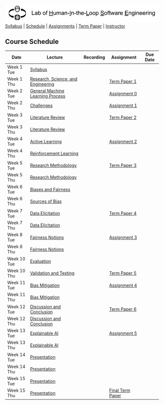 [<img width=900 src="img/title.png?raw=yes">](README.md)   
[Syllabus](README.md) |
[Schedule](schedule.md) |
[Assignments](assignments/README.md) |
[Term Paper](termpaper/README.md) |
[Instructor](http://zhe-yu.github.io) 

## Course Schedule

| Date | Lecture                                                                                                                                      | Recording | Assignment                        | Due Date |
|------|----------------------------------------------------------------------------------------------------------------------------------------------|-----------|-----------------------------------|----------|
| Week 1 Tue     | [Syllabus](README.md)                                                                                                                        |           |                                   |          |
|   Week 1 Thu   | [Research, Science, and Engineering](https://docs.google.com/presentation/d/1tbPW2XRcJ_D0FbS3BDCk2vG8HXcbf7v0BWF_epRR8_E)                    |           | [Term Paper 1](termpaper/TP1.md)                    |          |
|   Week 2 Tue   | [General Machine Learning Process](https://docs.google.com/presentation/d/1HUm9mzVIxVper2thIydd0HuerJ__3mpE9m0jtNg0kig)                      |           | [Assignment 0](assignments/A0.md) |          |
|   Week 2 Thu   | [Challenges](https://docs.google.com/presentation/d/15gUTtK6opUq3f4tbmv-b1gscQH2vxZ8wUewFeZQoavw) |           | [Assignment 1](assignments/A1.md) |          |
|   Week 3 Tue   | [Literature Review](https://docs.google.com/presentation/d/1G5nPLcNzGhsnqB-Rbl3ZdsLs5acnvgDe4geS-bzqRQw)                                     |           | [Term Paper 2](termpaper/TP2.md)                    |          |
|   Week 3 Thu   | [Literature Review](https://docs.google.com/presentation/d/1G5nPLcNzGhsnqB-Rbl3ZdsLs5acnvgDe4geS-bzqRQw)                                     |           |                                   |          |
|  Week 4 Tue    | [Active Learning](https://docs.google.com/presentation/d/1CvdS3f3xWImJrWN5zkVmd52BYrckZQTzcXuEo64dzeU)                                       |           | [Assignment 2](assignments/A2.md) |          |
|   Week 4 Thu   | [Reinforcement Learning](https://docs.google.com/presentation/d/1RA2igDERJHV3jxKRAPZsVdPRfcF9qwVCY9DfiQHAvIE)                                |           |                                   |          |
|    Week 5 Tue  | [Research Methodology](https://docs.google.com/presentation/d/1AmxePSOy08vpb0zoMZzdJHxg4CtD3GiiTmjWT4TaWbE)                                  |           | [Term Paper 3](termpaper/TP3.md)                   |          |
|   Week 5 Thu   | [Research Methodology](https://docs.google.com/presentation/d/1AmxePSOy08vpb0zoMZzdJHxg4CtD3GiiTmjWT4TaWbE)                                  |           |                                   |          |
|    Week 6 Tue  | [Biases and Fairness](https://docs.google.com/presentation/d/1NE6PUMbTFBiUEoOoKBcTezcGyLXvGeXY7lgi2vC6pjQ)                                   |           |                                   |          |
|   Week 6 Thu   | [Sources of Bias](https://docs.google.com/presentation/d/100PeszPCTYa-L9J8p1ae5ZXTUMepV3YkzwOq4IvLDL8)                                       |           |                                   |          |
|   Week 7 Tue   | [Data Elicitation](https://docs.google.com/presentation/d/1fxACtYVEzFBR1Ydku6Dh4a86-L0U1dpdmWI6AEiCKcg)                                      |           | [Term Paper 4](termpaper/TP4.md)                    |          |
|   Week 7 Thu   | [Data Elicitation](https://docs.google.com/presentation/d/1fxACtYVEzFBR1Ydku6Dh4a86-L0U1dpdmWI6AEiCKcg)                                      |           |                                   |          |
|    Week 8 Tue  | [Fairness Notions](https://docs.google.com/presentation/d/1QgyyMQRPQf61e2Tb-CF0URgyvMMc4H04RMMIjxhb6oQ)                                      |           | [Assignment 3](assignments/A3.md) |          |
|   Week 8 Thu   | [Fairness Notions](https://docs.google.com/presentation/d/1QgyyMQRPQf61e2Tb-CF0URgyvMMc4H04RMMIjxhb6oQ)                                      |           |                                   |          |
|   Week 10 Tue   | [Evaluation](https://docs.google.com/presentation/d/1Ky57EmJNQF7jwr0tpt_5D4XNasSu5aEwXTu_dj6GY3w)                                            |           |                                   |          |
|   Week 10 Thu   | [Validation and Testing](https://docs.google.com/presentation/d/1d3DlJlJyZX-RjOje_3p2LyapwACIOs_3mvaNk5teSaE)                                |           | [Term Paper 5](termpaper/TP5.md)                    |          |
|   Week 11 Tue   | [Bias Mitigation](https://docs.google.com/presentation/d/1cWY9n9KgArd98tNntKK4ULZmhluEgpghZyRWN0g8z-0)                                       |           | [Assignment 4](assignments/A4.md) |          |
|   Week 11 Thu   | [Bias Mitigation](https://docs.google.com/presentation/d/1cWY9n9KgArd98tNntKK4ULZmhluEgpghZyRWN0g8z-0)                                       |           |                                   |          |
|   Week 12 Tue   | [Discussion and Conclusion](https://docs.google.com/presentation/d/10Jab3YQPEH1y_wCTjQRHbirkf8AsRtqn_DxIUmruGNA)                             |           | [Term Paper 6](termpaper/TP6.md)                   |          |
|   Week 12 Thu   | [Discussion and Conclusion](https://docs.google.com/presentation/d/10Jab3YQPEH1y_wCTjQRHbirkf8AsRtqn_DxIUmruGNA)                             |           |                                   |          |
|   Week 13 Tue   | [Explainable AI](https://docs.google.com/presentation/d/1Z_RjtgSsoByNgtD7bY6pHzu5tj7GYFb5ZR-WzNidytc)                                        |           | [Assignment 5](assignments/A5.md) |          |
|   Week 13 Thu   | [Explainable AI](https://docs.google.com/presentation/d/1Z_RjtgSsoByNgtD7bY6pHzu5tj7GYFb5ZR-WzNidytc)                                        |           |                                   |          |
|  Week 14 Tue    | [Presentation](termpaper/Presentation.md)                                                                                                      |           |                                   |          |
|  Week 14 Thu    | [Presentation](termpaper/Presentation.md)                                                                                                       |           |                                   |          |
|   Week 15 Tue   | [Presentation](termpaper/Presentation.md)                                                                                                       |           |                                   |          |
|   Week 15 Thu   | [Presentation](termpaper/Presentation.md)                                                                                                       |           |              [Final Term Paper](termpaper/TPF.md)                     |          |
